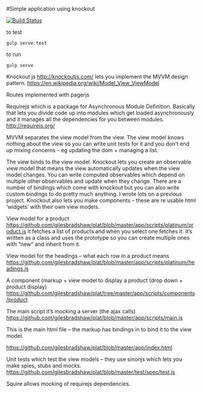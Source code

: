 #Simple application using knockout

[![Build Status](https://travis-ci.org/gilesbradshaw/plat.svg)](https://travis-ci.org/gilesbradshaw/plat)

to test 
    
    gulp serve:test

to run 

    gulp serve


Knockout js http://knockoutjs.com/ lets you implement the MVVM design pattern.  https://en.wikipedia.org/wiki/Model_View_ViewModel

Routes implemented with pagerjs

Requirejs which is a package for Asynchronous Module Definition.  Basically that lets you divide code up into modules which get loaded asynchronously and it manages all the dependencies for you between modules.  http://requirejs.org/

MVVM separates the view model from the view.  The view model knows nothing about the view so you can write unit tests for it and you don’t end up mixing concerns – eg updating the dom + managing a list.

The view binds to the view model.  Knockout lets you create an observable view model that means the view automatically updates when the view model changes.  You can write computed observables which depend on multiple other observables and update when they change.  There are a number of bindings which come with knockout but you can also write custom bindings to do pretty much anything.  I wrote lots on a previous project.  Knockout also lets you make components – these are re usable html ‘widgets’ with their own view models.

View model for a product https://github.com/gilesbradshaw/plat/blob/master/app/scripts/platinum/product.js it fetches a list of products and when you select one fetches it.  It’s written as a class and uses the prototype so you can create multiple ones with “new” and inherit from it.

View model for the headings –  what each row in a product means https://github.com/gilesbradshaw/plat/blob/master/app/scripts/platinum/headings.js

A component (markup + view model to display a product (drop down + product display) https://github.com/gilesbradshaw/plat/tree/master/app/scripts/components/product

The main script it’s mocking a server (the ajax calls) https://github.com/gilesbradshaw/plat/blob/master/app/scripts/main.js 

This is the main html file – the markup has bindings in  to bind it to the view model.

https://github.com/gilesbradshaw/plat/blob/master/app/index.html


Unit tests which test the view models – they use sinonjs which lets you make spies, stubs and mocks.
https://github.com/gilesbradshaw/plat/blob/master/test/spec/test.js

Squire allows mocking of requirejs dependencies.
